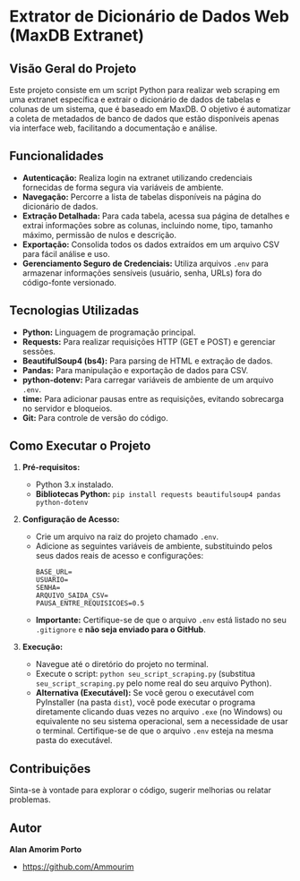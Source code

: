 # Extrator de Dicionário de Dados Web (MaxDB Extranet)

## Visão Geral do Projeto

Este projeto consiste em um script Python para realizar web scraping em uma extranet específica e extrair o dicionário de dados de tabelas e colunas de um sistema, que é baseado em MaxDB. O objetivo é automatizar a coleta de metadados de banco de dados que estão disponíveis apenas via interface web, facilitando a documentação e análise.

## Funcionalidades

* **Autenticação:** Realiza login na extranet utilizando credenciais fornecidas de forma segura via variáveis de ambiente.
* **Navegação:** Percorre a lista de tabelas disponíveis na página do dicionário de dados.
* **Extração Detalhada:** Para cada tabela, acessa sua página de detalhes e extrai informações sobre as colunas, incluindo nome, tipo, tamanho máximo, permissão de nulos e descrição.
* **Exportação:** Consolida todos os dados extraídos em um arquivo CSV para fácil análise e uso.
* **Gerenciamento Seguro de Credenciais:** Utiliza arquivos `.env` para armazenar informações sensíveis (usuário, senha, URLs) fora do código-fonte versionado.

## Tecnologias Utilizadas

* **Python:** Linguagem de programação principal.
* **Requests:** Para realizar requisições HTTP (GET e POST) e gerenciar sessões.
* **BeautifulSoup4 (bs4):** Para parsing de HTML e extração de dados.
* **Pandas:** Para manipulação e exportação de dados para CSV.
* **python-dotenv:** Para carregar variáveis de ambiente de um arquivo `.env`.
* **time:** Para adicionar pausas entre as requisições, evitando sobrecarga no servidor e bloqueios.
* **Git:** Para controle de versão do código.

## Como Executar o Projeto

1.  **Pré-requisitos:**
    * Python 3.x instalado.
    * **Bibliotecas Python:** `pip install requests beautifulsoup4 pandas python-dotenv`

2.  **Configuração de Acesso:**
    * Crie um arquivo na raiz do projeto chamado `.env`.
    * Adicione as seguintes variáveis de ambiente, substituindo pelos seus dados reais de acesso e configurações:
        ```
        BASE_URL=
        USUARIO=
        SENHA=
        ARQUIVO_SAIDA_CSV=
        PAUSA_ENTRE_REQUISICOES=0.5
        ```
    * **Importante:** Certifique-se de que o arquivo `.env` está listado no seu `.gitignore` e **não seja enviado para o GitHub**.

3.  **Execução:**
    * Navegue até o diretório do projeto no terminal.
    * Execute o script: `python seu_script_scraping.py` (substitua `seu_script_scraping.py` pelo nome real do seu arquivo Python).
    * **Alternativa (Executável):** Se você gerou o executável com PyInstaller (na pasta `dist`), você pode executar o programa diretamente clicando duas vezes no arquivo `.exe` (no Windows) ou equivalente no seu sistema operacional, sem a necessidade de usar o terminal. Certifique-se de que o arquivo `.env` esteja na mesma pasta do executável.

## Contribuições

Sinta-se à vontade para explorar o código, sugerir melhorias ou relatar problemas.

## Autor

**Alan Amorim Porto**

* https://github.com/Ammourim
